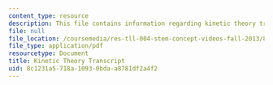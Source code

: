 ```yaml
---
content_type: resource
description: This file contains information regarding kinetic theory transcript.
file: null
file_location: /coursemedia/res-tll-004-stem-concept-videos-fall-2013/8c1231a5718a10930bdaa8781df2a4f2_MITRES_TLL-004F13_KineTheo.pdf
file_type: application/pdf
resourcetype: Document
title: Kinetic Theory Transcript
uid: 8c1231a5-718a-1093-0bda-a8781df2a4f2
---
```


